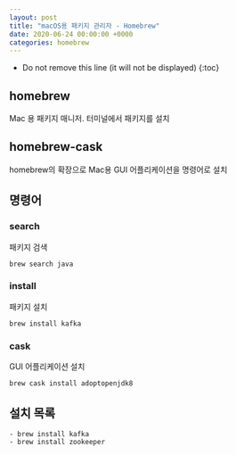 ```yaml
---
layout: post
title: "macOS용 패키지 관리자 - Homebrew"
date: 2020-06-24 00:00:00 +0000
categories: homebrew
---
```


* Do not remove this line (it will not be displayed) 
{:toc}

## homebrew
Mac 용 패키지 매니저. 터미널에서 패키지를 설치

## homebrew-cask
homebrew의 확장으로 Mac용 GUI 어플리케이션을 명령어로 설치

## 명령어

### search
패키지 검색
```
brew search java
```

### install
패키지 설치
```
brew install kafka
```

### cask
GUI 어플리케이션 설치
```
brew cask install adoptopenjdk8
```

## 설치 목록
```
- brew install kafka
- brew install zookeeper
```

[jekyll-docs]: http://jekyllrb.com/docs/home
[jekyll-gh]:   https://github.com/jekyll/jekyll
[jekyll-talk]: https://talk.jekyllrb.com/
